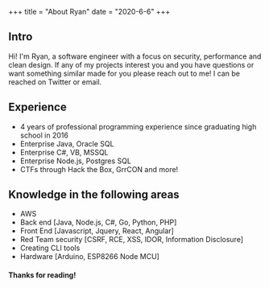 +++
title = "About Ryan"
date = "2020-6-6"
+++

## Intro
Hi! I'm Ryan, a software engineer with a focus on security, performance and clean design. If any of my projects interest you and you have questions or want something similar made for you please reach out to me! I can be reached on Twitter or email. 

## Experience
* 4 years of professional programming experience since graduating high school in 2016
* Enterprise Java, Oracle SQL
* Enterprise C#, VB, MSSQL
* Enterprise Node.js, Postgres SQL
* CTFs through Hack the Box, GrrCON and more!

## Knowledge in the following areas
* AWS
* Back end [Java, Node.js, C#, Go, Python, PHP]
* Front End [Javascript, Jquery, React, Angular]
* Red Team security [CSRF, RCE, XSS, IDOR, Information Disclosure]
* Creating CLI tools
* Hardware [Arduino, ESP8266 Node MCU]

#### Thanks for reading! 